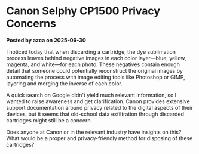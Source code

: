 # Canon Selphy CP1500 Privacy Concerns

**Posted by azca on 2025-06-30**

I noticed today that when discarding a cartridge, the dye sublimation process leaves behind negative images in each color layer—blue, yellow, magenta, and white—for each photo. These negatives contain enough detail that someone could potentially reconstruct the original images by automating the process with image editing tools like Photoshop or GIMP, layering and merging the inverse of each color.

A quick search on Google didn't yield much relevant information, so I wanted to raise awareness and get clarification. Canon provides extensive support documentation around privacy related to the digital aspects of their devices, but it seems that old-school data exfiltration through discarded cartridges might still be a concern.

Does anyone at Canon or in the relevant industry have insights on this? What would be a proper and privacy-friendly method for disposing of these cartridges?